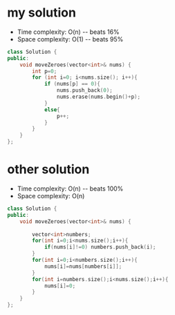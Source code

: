 # my solution

- Time complexity:
  O(n) -- beats 16%
- Space complexity:
  O(1) -- beats 95%

```C++
class Solution {
public:
    void moveZeroes(vector<int>& nums) {
        int p=0;
        for (int i=0; i<nums.size(); i++){
            if (nums[p] == 0){
                nums.push_back(0);
                nums.erase(nums.begin()+p);
            }
            else{
                p++;
            }
        }
    }
};
```

# other solution

- Time complexity:
  O(n) -- beats 100%
- Space complexity:
  O(n)

```cpp
class Solution {
public:
    void moveZeroes(vector<int>& nums) {
    
        vector<int>numbers;
        for(int i=0;i<nums.size();i++){
            if(nums[i]!=0) numbers.push_back(i);
        }
        for(int i=0;i<numbers.size();i++){
            nums[i]=nums[numbers[i]];
        }
        for(int i=numbers.size();i<nums.size();i++){
            nums[i]=0;
        }
    }
};
```



